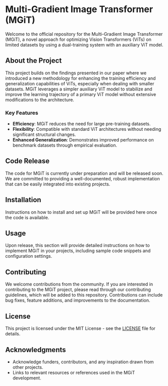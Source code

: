 # Multi-Gradient Image Transformer (MGiT)

Welcome to the official repository for the Multi-Gradient Image Transformer (MGiT), a novel approach for optimizing Vision Transformers (ViTs) on limited datasets by using a dual-training system with an auxiliary ViT model.

## About the Project

This project builds on the findings presented in our paper where we introduced a new methodology for enhancing the training efficiency and generalization capabilities of ViTs, especially when dealing with smaller datasets. MGiT leverages a simpler auxiliary ViT model to stabilize and improve the learning trajectory of a primary ViT model without extensive modifications to the architecture.

### Key Features

- **Efficiency**: MGiT reduces the need for large pre-training datasets.
- **Flexibility**: Compatible with standard ViT architectures without needing significant structural changes.
- **Enhanced Generalization**: Demonstrates improved performance on benchmark datasets through empirical evaluation.

## Code Release

The code for MGiT is currently under preparation and will be released soon. We are committed to providing a well-documented, robust implementation that can be easily integrated into existing projects.

## Installation

Instructions on how to install and set up MGiT will be provided here once the code is available.

## Usage

Upon release, this section will provide detailed instructions on how to implement MGiT in your projects, including sample code snippets and configuration settings.

## Contributing

We welcome contributions from the community. If you are interested in contributing to the MGiT project, please read through our contributing guidelines, which will be added to this repository. Contributions can include bug fixes, feature additions, and improvements to the documentation.

## License

This project is licensed under the MIT License - see the [LICENSE](LICENSE) file for details.


## Acknowledgments

- Acknowledge funders, contributors, and any inspiration drawn from other projects.
- Links to relevant resources or references used in the MGiT development.
